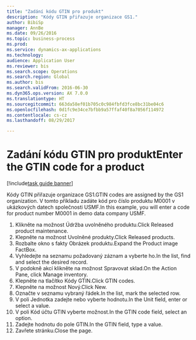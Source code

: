 ```yaml
--- 
title: "Zadání kódu GTIN pro produkt"
description: "Kódy GTIN přiřazuje organizace GS1."
author: BibiSp
manager: AnnBe
ms.date: 09/26/2016
ms.topic: business-process
ms.prod: 
ms.service: dynamics-ax-applications
ms.technology: 
audience: Application User
ms.reviewer: bis
ms.search.scope: Operations
ms.search.region: Global
ms.author: bis
ms.search.validFrom: 2016-06-30
ms.dyn365.ops.version: AX 7.0.0
ms.translationtype: HT
ms.sourcegitcommit: 663da58ef01b705c0c984fbfd3fce8bc31be04c6
ms.openlocfilehash: 0d1fc9e34ce7bfbb9a57ffaf40f8a7056f114972
ms.contentlocale: cs-cz
ms.lasthandoff: 08/29/2017

---
```

# <a name="enter-the-gtin-code-for-a-product"></a><span data-ttu-id="0e306-103">Zadání kódu GTIN pro produkt</span><span class="sxs-lookup"><span data-stu-id="0e306-103">Enter the GTIN code for a product</span></span>

[!include[task guide banner](../../includes/task-guide-banner.md)]

<span data-ttu-id="0e306-104">Kódy GTIN přiřazuje organizace GS1.</span><span class="sxs-lookup"><span data-stu-id="0e306-104">GTIN codes are assigned by the GS1 organization.</span></span> <span data-ttu-id="0e306-105">V tomto příkladu zadáte kód pro číslo produktu M0001 v ukázkových datech společnosti USMF.</span><span class="sxs-lookup"><span data-stu-id="0e306-105">In this example, you will enter a code for product number M0001 in demo data company USMF.</span></span>

1. <span data-ttu-id="0e306-106">Klikněte na možnost Údržba uvolněného produktu.</span><span class="sxs-lookup"><span data-stu-id="0e306-106">Click Released product maintenance.</span></span>
2. <span data-ttu-id="0e306-107">Klepněte na možnost Uvolněné produkty.</span><span class="sxs-lookup"><span data-stu-id="0e306-107">Click Released products.</span></span>
3. <span data-ttu-id="0e306-108">Rozbalte okno s fakty Obrázek produktu.</span><span class="sxs-lookup"><span data-stu-id="0e306-108">Expand the Product image FactBox.</span></span>
4. <span data-ttu-id="0e306-109">Vyhledejte na seznamu požadovaný záznam a vyberte ho.</span><span class="sxs-lookup"><span data-stu-id="0e306-109">In the list, find and select the desired record.</span></span>
5. <span data-ttu-id="0e306-110">V podokně akcí klikněte na možnost Spravovat sklad.</span><span class="sxs-lookup"><span data-stu-id="0e306-110">On the Action Pane, click Manage inventory.</span></span>
6. <span data-ttu-id="0e306-111">Klepněte na tlačítko Kódy GTIN.</span><span class="sxs-lookup"><span data-stu-id="0e306-111">Click GTIN codes.</span></span>
7. <span data-ttu-id="0e306-112">Klepněte na možnost Nový.</span><span class="sxs-lookup"><span data-stu-id="0e306-112">Click New.</span></span>
8. <span data-ttu-id="0e306-113">Označte v seznamu vybraný řádek.</span><span class="sxs-lookup"><span data-stu-id="0e306-113">In the list, mark the selected row.</span></span>
9. <span data-ttu-id="0e306-114">V poli Jednotka zadejte nebo vyberte hodnotu.</span><span class="sxs-lookup"><span data-stu-id="0e306-114">In the Unit field, enter or select a value.</span></span>
10. <span data-ttu-id="0e306-115">V poli Kód účtu GTIN vyberte možnost.</span><span class="sxs-lookup"><span data-stu-id="0e306-115">In the GTIN code field, select an option.</span></span>
11. <span data-ttu-id="0e306-116">Zadejte hodnotu do pole GTIN.</span><span class="sxs-lookup"><span data-stu-id="0e306-116">In the GTIN field, type a value.</span></span>
12. <span data-ttu-id="0e306-117">Zavřete stránku.</span><span class="sxs-lookup"><span data-stu-id="0e306-117">Close the page.</span></span>


